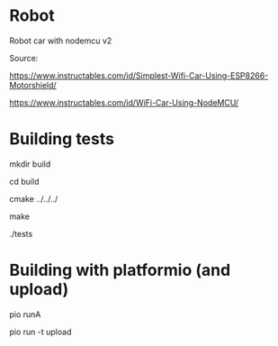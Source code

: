 # Robot
Robot car with nodemcu v2

Source: 

https://www.instructables.com/id/Simplest-Wifi-Car-Using-ESP8266-Motorshield/

https://www.instructables.com/id/WiFi-Car-Using-NodeMCU/



# Building tests

mkdir build   

cd build  

cmake ../../../<path to CMakeList.txt>   

make  

./tests  

# Building with platformio (and upload)

pio runA  

pio run -t upload  


